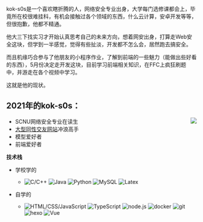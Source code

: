 kok-s0s是一个喜欢瞎折腾的人，网络安全专业出身，大学每门选修课都会上，毕竟所在校很难挂科，有机会接触过各个领域的东西，什么云计算，安卓开发等等，但很抱歉，他都不精通。

他大三下找实习才开始认真思考自己的未来方向，想着网安出身，打算走Web安全这块，但学到一半感觉，觉得有些扯淡，开发都不怎么会，居然跑去搞安全。

而且机缘巧合参与了他朋友的小程序作业，了解到前端的一些魅力（能做出些好看的东西），5月份决定走开发这块，目前学习前端相关知识，在FFC上疯狂刷题中，并游走在各个视频中学习。

这就是他的现状。

## 2021年的kok-s0s：

<!-- ![Anurag's GitHub stats](https://github-readme-stats.vercel.app/api?username=kok-s0s&show_icons=true&theme=radical) -->

<img align="right" src="https://github-readme-stats.vercel.app/api?username=kok-s0s&show_icons=true&theme=radical">

- SCNU网络安全专业在读生
- [大型同性交友网站](https://github.com/kok-s0s)冲浪高手
- 模型爱好者
- 前端爱好者

**技术栈**
- 学校学的 
  - ![C/C++](https://img.shields.io/badge/-C%2FC%2B%2B-%23BBFBF5) ![Java](https://img.shields.io/badge/-Java-%23BBFBF5) ![Python](https://img.shields.io/badge/-Python-%23BBFBF5) ![MySQL](https://img.shields.io/badge/-MySQL-%23BBFBF5) ![Latex](https://img.shields.io/badge/-Latex-%23BBFBF5) 


- 自学的
  - ![HTML/CSS/JavaScript](https://img.shields.io/badge/-HTML%2FCSS%2FJavaScript-%23BBFBF5) ![TypeScript](https://img.shields.io/badge/-TypeScript-%23BBFBF5) ![node.js](https://img.shields.io/badge/-node.js-%23BBFBF5) ![docker](https://img.shields.io/badge/-docker-%23BBFBF5) ![git](https://img.shields.io/badge/-git-%23BBFBF5) ![hexo](https://img.shields.io/badge/-hexo-%23BBFBF5) ![Vue](https://img.shields.io/badge/-Vue-%23BBFBF5)
 
<!-- - 技术栈
  - 学校学的
    - C/C++
    - Java
    - Python
    - Latex
    - MySQL
    - OS   ![OS](https://img.shields.io/badge/-OS-%23BBFBF5)
  - 自学的
    - HTML/CSS/JavaScript
    - TypeScript
    - node.js
    - docker
    - git
    - hexo
    - Vue -->


